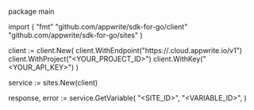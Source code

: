 package main

import (
    "fmt"
    "github.com/appwrite/sdk-for-go/client"
    "github.com/appwrite/sdk-for-go/sites"
)

client := client.New(
    client.WithEndpoint("https://<REGION>.cloud.appwrite.io/v1")
    client.WithProject("<YOUR_PROJECT_ID>")
    client.WithKey("<YOUR_API_KEY>")
)

service := sites.New(client)

response, error := service.GetVariable(
    "<SITE_ID>",
    "<VARIABLE_ID>",
)
